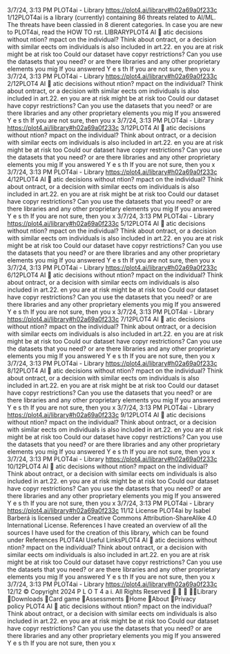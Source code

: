 3/7/24, 3:13 PM PLOT4ai - Library
https://plot4.ai/library#h02a69a0f233c 1/12PLOT4ai is a library (currently) containing 86 threats related to
AI/ML. The threats have been classi ed in 8 di erent categories.
In case you are new to PLOT4ai, read the HOW TO  rst.
LIBRARYPLOT4
AI 
atic decisions without
 ntion?
mpact on the individual? Think about
 ontract, or a decision with similar e ects
 om individuals is also included in art.22.
en you are at risk
 might be at risk too
Could our dataset have copyr
restrictions?
Can you use the datasets that you need? or are there 
libraries and any other proprietary elements you mig
If you answered Y e s th
If you are not sure, then you 
x
3/7/24, 3:13 PM PLOT4ai - Library
https://plot4.ai/library#h02a69a0f233c 2/12PLOT4
AI 
atic decisions without
 ntion?
mpact on the individual? Think about
 ontract, or a decision with similar e ects
 om individuals is also included in art.22.
en you are at risk
 might be at risk too
Could our dataset have copyr
restrictions?
Can you use the datasets that you need? or are there 
libraries and any other proprietary elements you mig
If you answered Y e s th
If you are not sure, then you 
x
3/7/24, 3:13 PM PLOT4ai - Library
https://plot4.ai/library#h02a69a0f233c 3/12PLOT4
AI 
atic decisions without
 ntion?
mpact on the individual? Think about
 ontract, or a decision with similar e ects
 om individuals is also included in art.22.
en you are at risk
 might be at risk too
Could our dataset have copyr
restrictions?
Can you use the datasets that you need? or are there 
libraries and any other proprietary elements you mig
If you answered Y e s th
If you are not sure, then you 
x
3/7/24, 3:13 PM PLOT4ai - Library
https://plot4.ai/library#h02a69a0f233c 4/12PLOT4
AI 
atic decisions without
 ntion?
mpact on the individual? Think about
 ontract, or a decision with similar e ects
 om individuals is also included in art.22.
en you are at risk
 might be at risk too
Could our dataset have copyr
restrictions?
Can you use the datasets that you need? or are there 
libraries and any other proprietary elements you mig
If you answered Y e s th
If you are not sure, then you 
x
3/7/24, 3:13 PM PLOT4ai - Library
https://plot4.ai/library#h02a69a0f233c 5/12PLOT4
AI 
atic decisions without
 ntion?
mpact on the individual? Think about
 ontract, or a decision with similar e ects
 om individuals is also included in art.22.
en you are at risk
 might be at risk too
Could our dataset have copyr
restrictions?
Can you use the datasets that you need? or are there 
libraries and any other proprietary elements you mig
If you answered Y e s th
If you are not sure, then you 
x
3/7/24, 3:13 PM PLOT4ai - Library
https://plot4.ai/library#h02a69a0f233c 6/12PLOT4
AI 
atic decisions without
 ntion?
mpact on the individual? Think about
 ontract, or a decision with similar e ects
 om individuals is also included in art.22.
en you are at risk
 might be at risk too
Could our dataset have copyr
restrictions?
Can you use the datasets that you need? or are there 
libraries and any other proprietary elements you mig
If you answered Y e s th
If you are not sure, then you 
x
3/7/24, 3:13 PM PLOT4ai - Library
https://plot4.ai/library#h02a69a0f233c 7/12PLOT4
AI 
atic decisions without
 ntion?
mpact on the individual? Think about
 ontract, or a decision with similar e ects
 om individuals is also included in art.22.
en you are at risk
 might be at risk too
Could our dataset have copyr
restrictions?
Can you use the datasets that you need? or are there 
libraries and any other proprietary elements you mig
If you answered Y e s th
If you are not sure, then you 
x
3/7/24, 3:13 PM PLOT4ai - Library
https://plot4.ai/library#h02a69a0f233c 8/12PLOT4
AI 
atic decisions without
 ntion?
mpact on the individual? Think about
 ontract, or a decision with similar e ects
 om individuals is also included in art.22.
en you are at risk
 might be at risk too
Could our dataset have copyr
restrictions?
Can you use the datasets that you need? or are there 
libraries and any other proprietary elements you mig
If you answered Y e s th
If you are not sure, then you 
x
3/7/24, 3:13 PM PLOT4ai - Library
https://plot4.ai/library#h02a69a0f233c 9/12PLOT4
AI 
atic decisions without
 ntion?
mpact on the individual? Think about
 ontract, or a decision with similar e ects
 om individuals is also included in art.22.
en you are at risk
 might be at risk too
Could our dataset have copyr
restrictions?
Can you use the datasets that you need? or are there 
libraries and any other proprietary elements you mig
If you answered Y e s th
If you are not sure, then you 
x
3/7/24, 3:13 PM PLOT4ai - Library
https://plot4.ai/library#h02a69a0f233c 10/12PLOT4
AI 
atic decisions without
 ntion?
mpact on the individual? Think about
 ontract, or a decision with similar e ects
 om individuals is also included in art.22.
en you are at risk
 might be at risk too
Could our dataset have copyr
restrictions?
Can you use the datasets that you need? or are there 
libraries and any other proprietary elements you mig
If you answered Y e s th
If you are not sure, then you 
x
3/7/24, 3:13 PM PLOT4ai - Library
https://plot4.ai/library#h02a69a0f233c 11/12
License
PLOT4ai by Isabel Barberá is licensed under a Creative Commons
Attribution-ShareAlike 4.0 International License.
References
I have created an overview of all the sources I have used for the
creation of this library, which can be found under References
PLOT4AI
Useful LinksPLOT4
AI 
atic decisions without
 ntion?
mpact on the individual? Think about
 ontract, or a decision with similar e ects
 om individuals is also included in art.22.
en you are at risk
 might be at risk too
Could our dataset have copyr
restrictions?
Can you use the datasets that you need? or are there 
libraries and any other proprietary elements you mig
If you answered Y e s th
If you are not sure, then you 
x
3/7/24, 3:13 PM PLOT4ai - Library
https://plot4.ai/library#h02a69a0f233c 12/12
© Copyright 2024 P L O T 4 a i. All Rights Reserved
   Library
Downloads
Card game
Assessments
Home
About
Privacy policy PLOT4
AI 
atic decisions without
 ntion?
mpact on the individual? Think about
 ontract, or a decision with similar e ects
 om individuals is also included in art.22.
en you are at risk
 might be at risk too
Could our dataset have copyr
restrictions?
Can you use the datasets that you need? or are there 
libraries and any other proprietary elements you mig
If you answered Y e s th
If you are not sure, then you 
x
